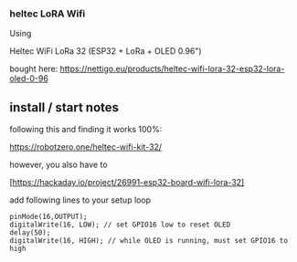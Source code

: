 ### heltec LoRA Wifi

Using

Heltec WiFi LoRa 32 (ESP32 + LoRa + OLED 0.96") 

bought here: https://nettigo.eu/products/heltec-wifi-lora-32-esp32-lora-oled-0-96



## install / start notes


following this and finding it works 100%:

https://robotzero.one/heltec-wifi-kit-32/

however, you also have to

[https://hackaday.io/project/26991-esp32-board-wifi-lora-32]

add following lines to your setup loop

```
pinMode(16,OUTPUT);
digitalWrite(16, LOW); // set GPIO16 low to reset OLED
delay(50);
digitalWrite(16, HIGH); // while OLED is running, must set GPIO16 to high 
```
